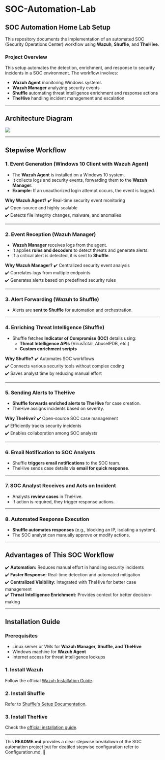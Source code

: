 # SOC-Automation-Lab
## **SOC Automation Home Lab Setup**
This repository documents the implementation of an automated SOC (Security Operations Center) workflow using **Wazuh**, **Shuffle**, and **TheHive**.

### **Project Overview**
This setup automates the detection, enrichment, and response to security incidents in a SOC environment. The workflow involves:
- **Wazuh Agent** monitoring Windows systems
- **Wazuh Manager** analyzing security events
- **Shuffle** automating threat intelligence enrichment and response actions
- **TheHive** handling incident management and escalation

---

## **Architecture Diagram**
![](https://github.com/user-attachments/assets/268f9667-0520-44b1-a785-f6731edbb750)

---

## **Stepwise Workflow**
### **1. Event Generation (Windows 10 Client with Wazuh Agent)**
- The **Wazuh Agent** is installed on a Windows 10 system.
- It collects logs and security events, forwarding them to the **Wazuh Manager**.
- **Example:** If an unauthorized login attempt occurs, the event is logged.

**Why Wazuh Agent?**
✔️ Real-time security event monitoring  
✔️ Open-source and highly scalable  
✔️ Detects file integrity changes, malware, and anomalies  

---

### **2. Event Reception (Wazuh Manager)**
- **Wazuh Manager** receives logs from the agent.
- It applies **rules and decoders** to detect threats and generate alerts.
- If a critical alert is detected, it is sent to **Shuffle**.

**Why Wazuh Manager?**
✔️ Centralized security event analysis  
✔️ Correlates logs from multiple endpoints  
✔️ Generates alerts based on predefined security rules  

---

### **3. Alert Forwarding (Wazuh to Shuffle)**
- Alerts are **sent to Shuffle** for automation and orchestration.

---

### **4. Enriching Threat Intelligence (Shuffle)**
- Shuffle fetches **Indicator of Compromise (IOC)** details using:
  - **Threat Intelligence APIs** (VirusTotal, AbuseIPDB, etc.)
  - **Custom enrichment scripts**

**Why Shuffle?**
✔️ Automates SOC workflows  
✔️ Connects various security tools without complex coding  
✔️ Saves analyst time by reducing manual effort  

---

### **5. Sending Alerts to TheHive**
- **Shuffle forwards enriched alerts to TheHive** for case creation.
- TheHive assigns incidents based on severity.

**Why TheHive?**
✔️ Open-source SOC case management  
✔️ Efficiently tracks security incidents  
✔️ Enables collaboration among SOC analysts  

---

### **6. Email Notification to SOC Analysts**
- Shuffle **triggers email notifications** to the SOC team.
- TheHive sends case details via **email for quick response**.

---

### **7. SOC Analyst Receives and Acts on Incident**
- Analysts **review cases** in TheHive.
- If action is required, they trigger response actions.

---

### **8. Automated Response Execution**
- **Shuffle automates responses** (e.g., blocking an IP, isolating a system).
- The SOC analyst can manually approve or modify actions.

---

## **Advantages of This SOC Workflow**
✔️ **Automation:** Reduces manual effort in handling security incidents  
✔️ **Faster Response:** Real-time detection and automated mitigation  
✔️ **Centralized Visibility:** Integrated with TheHive for better case management  
✔️ **Threat Intelligence Enrichment:** Provides context for better decision-making  

---

## **Installation Guide**
### **Prerequisites**
- Linux server or VMs for **Wazuh Manager, Shuffle, and TheHive**
- Windows machine for **Wazuh Agent**
- Internet access for threat intelligence lookups

### **1. Install Wazuh**
Follow the official [Wazuh Installation Guide](https://documentation.wazuh.com/current/installation-guide/index.html).

### **2. Install Shuffle**
Refer to [Shuffle's Setup Documentation](https://shuffler.io/docs).

### **3. Install TheHive**
Check the [official installation guide](https://thehive-project.org/).

---

This **README.md** provides a clear stepwise breakdown of the SOC automation project but for deatiled stepwise configuration refer to Configuration.md. 🚀
